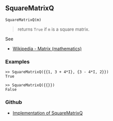 ## SquareMatrixQ

```
SquareMatrixQ(m)
```

> returns `True` if `m` is a square matrix.

See
* [Wikipedia - Matrix (mathematics)](https://en.wikipedia.org/wiki/Matrix_(mathematics))

### Examples

```
>> SquareMatrixQ({{1, 3 + 4*I}, {3 - 4*I, 2}})
True

>> SquareMatrixQ({{}})
False
```

### Github

* [Implementation of SquareMatrixQ](https://github.com/axkr/symja_android_library/blob/master/symja_android_library/matheclipse-core/src/main/java/org/matheclipse/core/builtin/PredicateQ.java#L1229) 
